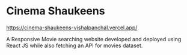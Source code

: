 # Cinema Shaukeens
https://cinema-shaukeens-vishalpanchal.vercel.app/

A Responsive Movie searching website developed and deployed using React JS while also fetching an API for movies dataset. 
